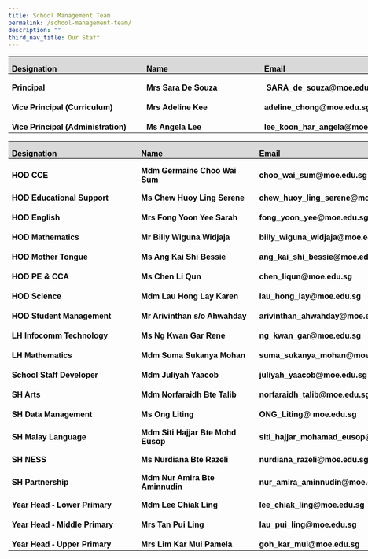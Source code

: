 ```yaml
---
title: School Management Team
permalink: /school-management-team/
description: ""
third_nav_title: Our Staff
---
```

<table class="MsoNormalTable" style="width: 656.0pt; border-collapse: collapse; mso-yfti-tbllook: 1184; mso-padding-alt: 0cm 5.4pt 0cm 5.4pt;" border="0" width="875" cellspacing="0" cellpadding="0">
<tbody>
<tr style="mso-yfti-irow: 0; mso-yfti-firstrow: yes; height: 16.5pt;">
<td style="width: 259.656px; border-top: none; border-right: none; border-left: none; border-image: initial; border-bottom: 1pt solid windowtext; background: #d9d9d9; padding: 0cm 5.4pt; height: 16.5pt;">
<p class="MsoNormal" style="margin-bottom: 0cm; line-height: normal;"><span style="color: #000000;"><strong><span style="font-size: 12pt; font-family: Arial, sans-serif;">Designation</span></strong></span></p>
</td>
<td style="width: 225.141px; border-top: none; border-right: none; border-left: none; border-image: initial; border-bottom: 1pt solid windowtext; background: #d9d9d9; padding: 0cm 5.4pt; height: 16.5pt;">
<p class="MsoNormal" style="margin-bottom: 0cm; line-height: normal;"><span style="color: #000000;"><strong><span style="font-size: 12pt; font-family: Arial, sans-serif;">Name</span></strong></span></p>
</td>
<td style="width: 344.734px; border-top: none; border-right: none; border-left: none; border-image: initial; border-bottom: 1pt solid windowtext; background: #d9d9d9; padding: 0cm 5.4pt; height: 16.5pt;">
<p class="MsoNormal" style="margin-bottom: 0cm; line-height: normal;"><span style="color: #000000;"><strong><span style="font-size: 12pt; font-family: Arial, sans-serif;">Email</span></strong></span></p>
</td>
</tr>
<tr style="mso-yfti-irow: 1; height: 30.0pt;">
<td style="width: 259.156px; padding: 0cm 5.4pt; height: 30pt;">
<p class="MsoNormal" style="margin-bottom: 0cm; line-height: normal;"><span style="color: #000000;"><strong><span style="font-size: 12.0pt; font-family: 'Arial',sans-serif; mso-fareast-font-family: 'Times New Roman';">Principal</span></strong></span></p>
</td>
<td style="width: 224.141px; padding: 0cm 5.4pt; height: 30pt;">
<p class="MsoNormal" style="margin-bottom: 0cm; line-height: normal;"><span style="color: #000000;"><strong><span style="font-size: 12.0pt; font-family: 'Arial',sans-serif; mso-fareast-font-family: 'Times New Roman';">Mrs Sara De Souza</span></strong></span></p>
</td>
<td style="width: 344.234px; padding: 0cm 5.4pt; height: 30pt;">
<p class="MsoNormal" style="margin-bottom: 0cm; line-height: normal;"><span style="color: #000000;"><strong><span style="font-size: 12.0pt; font-family: 'Arial',sans-serif; mso-fareast-font-family: 'Times New Roman';">&nbsp;SARA_de_souza@moe.edu.sg</span></strong></span></p>
</td>
</tr>
<tr style="mso-yfti-irow: 2; height: 30.0pt;">
<td style="width: 259.156px; padding: 0cm 5.4pt; height: 30pt;">
<p class="MsoNormal" style="margin-bottom: 0cm; line-height: normal;"><span style="color: #000000;"><strong><span style="font-size: 12.0pt; font-family: 'Arial',sans-serif; mso-fareast-font-family: 'Times New Roman';">Vice Principal (Curriculum)</span></strong></span></p>
</td>
<td style="width: 224.141px; padding: 0cm 5.4pt; height: 30pt;">
<p class="MsoNormal" style="margin-bottom: 0cm; line-height: normal;"><span style="color: #000000;"><strong><span style="font-size: 12.0pt; font-family: 'Arial',sans-serif; mso-fareast-font-family: 'Times New Roman';">Mrs Adeline Kee&nbsp;</span></strong></span></p>
</td>
<td style="width: 344.234px; padding: 0cm 5.4pt; height: 30pt;">
<p class="MsoNormal" style="margin-bottom: 0cm; line-height: normal;"><span style="color: #000000;"><strong><span style="font-size: 12.0pt; font-family: 'Arial',sans-serif; mso-fareast-font-family: 'Times New Roman';">adeline_chong@moe.edu.sg&nbsp;</span></strong></span></p>
</td>
</tr>
<tr style="mso-yfti-irow: 3; mso-yfti-lastrow: yes; height: 30.0pt;">
<td style="width: 259.156px; padding: 0cm 5.4pt; height: 30pt;">
<p class="MsoNormal" style="margin-bottom: 0cm; line-height: normal;"><span style="color: #000000;"><strong><span style="font-size: 12.0pt; font-family: 'Arial',sans-serif; mso-fareast-font-family: 'Times New Roman';">Vice Principal (Administration)</span></strong></span></p>
</td>
<td style="width: 224.141px; padding: 0cm 5.4pt; height: 30pt;">
<p class="MsoNormal" style="margin-bottom: 0cm; line-height: normal;"><span style="color: #000000;"><strong><span style="font-size: 12.0pt; font-family: 'Arial',sans-serif; mso-fareast-font-family: 'Times New Roman';">Ms Angela Lee</span></strong></span></p>
</td>
<td style="width: 344.234px; padding: 0cm 5.4pt; height: 30pt;">
<p class="MsoNormal" style="margin-bottom: 0cm; line-height: normal;"><span style="color: #000000;"><strong><span style="font-size: 12.0pt; font-family: 'Arial',sans-serif; mso-fareast-font-family: 'Times New Roman';">lee_koon_har_angela@moe.edu.sg</span></strong></span></p>
</td>
</tr>
</tbody>
</table>
<table class="MsoNormalTable" style="width: 656.0pt; border-collapse: collapse; mso-yfti-tbllook: 1184; mso-padding-alt: 0cm 5.4pt 0cm 5.4pt;" border="0" width="875" cellspacing="0" cellpadding="0">
<tbody>
<tr style="mso-yfti-irow: 0; mso-yfti-firstrow: yes; height: 16.5pt;">
<td style="width: 249.031px; border-top: none; border-right: none; border-left: none; border-image: initial; border-bottom: 1pt solid windowtext; background: #d9d9d9; padding: 0cm 5.4pt; height: 16.5pt;">
<p class="MsoNormal" style="margin-bottom: 0cm; line-height: normal;"><span style="color: #000000;"><strong><span style="font-size: 12pt; font-family: Arial, sans-serif;">Designation</span></strong></span></p>
</td>
<td style="width: 225.875px; border-top: none; border-right: none; border-left: none; border-image: initial; border-bottom: 1pt solid windowtext; background: #d9d9d9; padding: 0cm 5.4pt; height: 16.5pt;">
<p class="MsoNormal" style="margin-bottom: 0cm; line-height: normal;"><span style="color: #000000;"><strong><span style="font-size: 12pt; font-family: Arial, sans-serif;">Name</span></strong></span></p>
</td>
<td style="width: 354.625px; border-top: none; border-right: none; border-left: none; border-image: initial; border-bottom: 1pt solid windowtext; background: #d9d9d9; padding: 0cm 5.4pt; height: 16.5pt;">
<p class="MsoNormal" style="margin-bottom: 0cm; line-height: normal;"><span style="color: #000000;"><strong><span style="font-size: 12pt; font-family: Arial, sans-serif;">Email</span></strong></span></p>
</td>
</tr>
<tr style="mso-yfti-irow: 1; height: 30.0pt;">
<td style="width: 248.531px; padding: 0cm 5.4pt; height: 30pt;">
<p class="MsoNormal" style="margin-bottom: 0cm; line-height: normal;"><span style="color: #000000;"><strong><span style="font-size: 12pt; font-family: Arial, sans-serif;">HOD CCE</span></strong></span></p>
</td>
<td style="width: 224.875px; padding: 0cm 5.4pt; height: 30pt;">
<p class="MsoNormal" style="margin-bottom: 0cm; line-height: normal;"><span style="color: #000000;"><strong><span style="font-size: 12pt; font-family: Arial, sans-serif;">Mdm Germaine Choo Wai Sum</span></strong></span></p>
</td>
<td style="width: 354.125px; padding: 0cm 5.4pt; height: 30pt;">
<p class="MsoNormal" style="margin-bottom: 0cm; line-height: normal;"><span style="color: #000000;"><strong><span style="font-size: 12pt; font-family: Arial, sans-serif;">choo_wai_sum@moe.edu.sg</span></strong></span></p>
</td>
</tr>
<tr style="mso-yfti-irow: 2; height: 30.0pt;">
<td style="width: 248.531px; padding: 0cm 5.4pt; height: 30pt;">
<p class="MsoNormal" style="margin-bottom: 0cm; line-height: normal;"><span style="color: #000000;"><strong><span style="font-size: 12pt; font-family: Arial, sans-serif;">HOD Educational Support</span></strong></span></p>
</td>
<td style="width: 224.875px; padding: 0cm 5.4pt; height: 30pt;">
<p class="MsoNormal" style="margin-bottom: 0cm; line-height: normal;"><span style="color: #000000;"><strong><span style="font-size: 12pt; font-family: Arial, sans-serif;">Ms Chew Huoy Ling Serene</span></strong></span></p>
</td>
<td style="width: 354.125px; padding: 0cm 5.4pt; height: 30pt;">
<p class="MsoNormal" style="margin-bottom: 0cm; line-height: normal;"><span style="color: #000000;"><strong><span style="font-size: 12pt; font-family: Arial, sans-serif;">chew_huoy_ling_serene@moe.edu.sg</span></strong></span></p>
</td>
</tr>
<tr style="mso-yfti-irow: 3; height: 30.0pt;">
<td style="width: 248.531px; padding: 0cm 5.4pt; height: 30pt;">
<p class="MsoNormal" style="margin-bottom: 0cm; line-height: normal;"><span style="color: #000000;"><strong><span style="font-size: 12pt; font-family: Arial, sans-serif;">HOD English</span></strong></span></p>
</td>
<td style="width: 224.875px; padding: 0cm 5.4pt; height: 30pt;">
<p class="MsoNormal" style="margin-bottom: 0cm; line-height: normal;"><span style="color: #000000;"><strong><span style="font-size: 12pt; font-family: Arial, sans-serif;">Mrs Fong Yoon Yee Sarah</span></strong></span></p>
</td>
<td style="width: 354.125px; padding: 0cm 5.4pt; height: 30pt;">
<p class="MsoNormal" style="margin-bottom: 0cm; line-height: normal;"><span style="color: #000000;"><strong><span style="font-size: 12pt; font-family: Arial, sans-serif;">fong_yoon_yee@moe.edu.sg</span></strong></span></p>
</td>
</tr>
<tr style="mso-yfti-irow: 4; height: 30.0pt;">
<td style="width: 248.531px; padding: 0cm 5.4pt; height: 30pt;">
<p class="MsoNormal" style="margin-bottom: 0cm; line-height: normal;"><span style="color: #000000;"><strong><span style="font-size: 12pt; font-family: Arial, sans-serif;">HOD Mathematics</span></strong></span></p>
</td>
<td style="width: 224.875px; padding: 0cm 5.4pt; height: 30pt;">
<p class="MsoNormal" style="margin-bottom: 0cm; line-height: normal;"><span style="color: #000000;"><strong><span style="font-size: 12pt; font-family: Arial, sans-serif;">Mr Billy Wiguna Widjaja</span></strong></span></p>
</td>
<td style="width: 354.125px; padding: 0cm 5.4pt; height: 30pt;">
<p class="MsoNormal" style="margin-bottom: 0cm; line-height: normal;"><span style="color: #000000;"><strong><span style="font-size: 12pt; font-family: Arial, sans-serif;">billy_wiguna_widjaja@moe.edu.sg</span></strong></span></p>
</td>
</tr>
<tr style="mso-yfti-irow: 5; height: 30.0pt;">
<td style="width: 248.531px; padding: 0cm 5.4pt; height: 30pt;">
<p class="MsoNormal" style="margin-bottom: 0cm; line-height: normal;"><span style="color: #000000;"><strong><span style="font-size: 12pt; font-family: Arial, sans-serif;">HOD Mother Tongue</span></strong></span></p>
</td>
<td style="width: 224.875px; padding: 0cm 5.4pt; height: 30pt;">
<p class="MsoNormal" style="margin-bottom: 0cm; line-height: normal;"><span style="color: #000000;"><strong><span style="font-size: 12pt; font-family: Arial, sans-serif;">Ms Ang Kai Shi Bessie</span></strong></span></p>
</td>
<td style="width: 354.125px; padding: 0cm 5.4pt; height: 30pt;">
<p class="MsoNormal" style="margin-bottom: 0cm; line-height: normal;"><span style="color: #000000;"><strong><span style="font-size: 12pt; font-family: Arial, sans-serif;">ang_kai_shi_bessie@moe.edu.sg</span></strong></span></p>
</td>
</tr>
<tr style="mso-yfti-irow: 6; height: 30.0pt;">
<td style="width: 248.531px; padding: 0cm 5.4pt; height: 30pt;">
<p class="MsoNormal" style="margin-bottom: 0cm; line-height: normal;"><span style="color: #000000;"><strong><span style="font-size: 12pt; font-family: Arial, sans-serif;">HOD PE &amp; CCA</span></strong></span></p>
</td>
<td style="width: 224.875px; padding: 0cm 5.4pt; height: 30pt;">
<p class="MsoNormal" style="margin-bottom: 0cm; line-height: normal;"><span style="color: #000000;"><strong><span style="font-size: 12pt; font-family: Arial, sans-serif;">Ms Chen Li Qun</span></strong></span></p>
</td>
<td style="width: 354.125px; padding: 0cm 5.4pt; height: 30pt;">
<p class="MsoNormal" style="margin-bottom: 0cm; line-height: normal;"><span style="color: #000000;"><strong><span style="font-size: 12pt; font-family: Arial, sans-serif;">chen_liqun@moe.edu.sg</span></strong></span></p>
</td>
</tr>
<tr style="mso-yfti-irow: 7; height: 30.0pt;">
<td style="width: 248.531px; padding: 0cm 5.4pt; height: 30pt;">
<p class="MsoNormal" style="margin-bottom: 0cm; line-height: normal;"><span style="color: #000000;"><strong><span style="font-size: 12pt; font-family: Arial, sans-serif;">HOD Science</span></strong></span></p>
</td>
<td style="width: 224.875px; padding: 0cm 5.4pt; height: 30pt;">
<p class="MsoNormal" style="margin-bottom: 0cm; line-height: normal;"><span style="color: #000000;"><strong><span style="font-size: 12pt; font-family: Arial, sans-serif;">Mdm Lau Hong Lay Karen</span></strong></span></p>
</td>
<td style="width: 354.125px; padding: 0cm 5.4pt; height: 30pt;">
<p class="MsoNormal" style="margin-bottom: 0cm; line-height: normal;"><span style="color: #000000;"><strong><span style="font-size: 12pt; font-family: Arial, sans-serif;">lau_hong_lay@moe.edu.sg</span></strong></span></p>
</td>
</tr>
<tr style="mso-yfti-irow: 8; height: 30.0pt;">
<td style="width: 248.531px; padding: 0cm 5.4pt; height: 30pt;">
<p class="MsoNormal" style="margin-bottom: 0cm; line-height: normal;"><span style="color: #000000;"><strong><span style="font-size: 12pt; font-family: Arial, sans-serif;">HOD Student Management</span></strong></span></p>
</td>
<td style="width: 224.875px; padding: 0cm 5.4pt; height: 30pt;">
<p class="MsoNormal" style="margin-bottom: 0cm; line-height: normal;"><span style="color: #000000;"><strong><span style="font-size: 12pt; font-family: Arial, sans-serif;">Mr Arivinthan s/o Ahwahday</span></strong></span></p>
</td>
<td style="width: 354.125px; padding: 0cm 5.4pt; height: 30pt;">
<p class="MsoNormal" style="margin-bottom: 0cm; line-height: normal;"><span style="color: #000000;"><strong><span style="font-size: 12pt; font-family: Arial, sans-serif;">arivinthan_ahwahday@moe.edu.sg</span></strong></span></p>
</td>
</tr>
<tr style="mso-yfti-irow: 9; height: 30.0pt;">
<td style="width: 248.531px; padding: 0cm 5.4pt; height: 30pt;">
<p class="MsoNormal" style="margin-bottom: 0cm; line-height: normal;"><span style="color: #000000;"><strong><span style="font-size: 12pt; font-family: Arial, sans-serif;">LH Infocomm Technology</span></strong></span></p>
</td>
<td style="width: 224.875px; padding: 0cm 5.4pt; height: 30pt;">
<p class="MsoNormal" style="margin-bottom: 0cm; line-height: normal;"><span style="color: #000000;"><strong><span style="font-size: 12pt; font-family: Arial, sans-serif;">Ms Ng Kwan Gar Rene</span></strong></span></p>
</td>
<td style="width: 354.125px; padding: 0cm 5.4pt; height: 30pt;">
<p class="MsoNormal" style="margin-bottom: 0cm; line-height: normal;"><span style="color: #000000;"><strong><span style="font-size: 12pt; font-family: Arial, sans-serif;">ng_kwan_gar@moe.edu.sg</span></strong></span></p>
</td>
</tr>
<tr style="mso-yfti-irow: 10; height: 30.0pt;">
<td style="width: 248.531px; padding: 0cm 5.4pt; height: 30pt;">
<p class="MsoNormal" style="margin-bottom: 0cm; line-height: normal;"><span style="color: #000000;"><strong><span style="font-size: 12pt; font-family: Arial, sans-serif;">LH Mathematics</span></strong></span></p>
</td>
<td style="width: 224.875px; padding: 0cm 5.4pt; height: 30pt;">
<p class="MsoNormal" style="margin-bottom: 0cm; line-height: normal;"><span style="color: #000000;"><strong><span style="font-size: 12pt; font-family: Arial, sans-serif;">Mdm Suma Sukanya Mohan</span></strong></span></p>
</td>
<td style="width: 354.125px; padding: 0cm 5.4pt; height: 30pt;">
<p class="MsoNormal" style="margin-bottom: 0cm; line-height: normal;"><span style="color: #000000;"><strong><span style="font-size: 12pt; font-family: Arial, sans-serif;">suma_sukanya_mohan@moe.edu.sg</span></strong></span></p>
</td>
</tr>
<tr style="mso-yfti-irow: 11; height: 30.0pt;">
<td style="width: 248.531px; padding: 0cm 5.4pt; height: 30pt;">
<p class="MsoNormal" style="margin-bottom: 0cm; line-height: normal;"><span style="color: #000000;"><strong><span style="font-size: 12pt; font-family: Arial, sans-serif;">School Staff Developer</span></strong></span></p>
</td>
<td style="width: 224.875px; padding: 0cm 5.4pt; height: 30pt;">
<p class="MsoNormal" style="margin-bottom: 0cm; line-height: normal;"><span style="color: #000000;"><strong><span style="font-size: 12pt; font-family: Arial, sans-serif;">Mdm Juliyah Yaacob</span></strong></span></p>
</td>
<td style="width: 354.125px; padding: 0cm 5.4pt; height: 30pt;">
<p class="MsoNormal" style="margin-bottom: 0cm; line-height: normal;"><span style="color: #000000;"><strong><span style="font-size: 12pt; font-family: Arial, sans-serif;">juliyah_yaacob@moe.edu.sg</span></strong></span></p>
</td>
</tr>
<tr style="mso-yfti-irow: 12; height: 30.0pt;">
<td style="width: 248.531px; padding: 0cm 5.4pt; height: 30pt;">
<p class="MsoNormal" style="margin-bottom: 0cm; line-height: normal;"><span style="color: #000000;"><strong><span style="font-size: 12pt; font-family: Arial, sans-serif;">SH Arts</span></strong></span></p>
</td>
<td style="width: 224.875px; padding: 0cm 5.4pt; height: 30pt;">
<p class="MsoNormal" style="margin-bottom: 0cm; line-height: normal;"><span style="color: #000000;"><strong><span style="font-size: 12pt; font-family: Arial, sans-serif;">Mdm Norfaraidh Bte Talib</span></strong></span></p>
</td>
<td style="width: 354.125px; padding: 0cm 5.4pt; height: 30pt;">
<p class="MsoNormal" style="margin-bottom: 0cm; line-height: normal;"><span style="color: #000000;"><strong><span style="font-size: 12pt; font-family: Arial, sans-serif;">norfaraidh_talib@moe.edu.sg</span></strong></span></p>
</td>
</tr>
<tr style="mso-yfti-irow: 13; height: 30.0pt;">
<td style="width: 248.531px; padding: 0cm 5.4pt; height: 30pt;">
<p class="MsoNormal" style="margin-bottom: 0cm; line-height: normal;"><span style="color: #000000;"><strong><span style="font-size: 12pt; font-family: Arial, sans-serif;">SH Data Management</span></strong></span></p>
</td>
<td style="width: 224.875px; padding: 0cm 5.4pt; height: 30pt;">
<p class="MsoNormal" style="margin-bottom: 0cm; line-height: normal;"><span style="color: #000000;"><strong><span style="font-size: 12pt; font-family: Arial, sans-serif;">Ms Ong Liting</span></strong></span></p>
</td>
<td style="width: 354.125px; padding: 0cm 5.4pt; height: 30pt;">
<p class="MsoNormal" style="margin-bottom: 0cm; line-height: normal;"><span style="color: #000000;"><strong><span style="font-size: 12pt; font-family: Arial, sans-serif;">ONG_Liting@ moe.edu.sg</span></strong></span></p>
</td>
</tr>
<tr style="mso-yfti-irow: 14; height: 30.0pt;">
<td style="width: 248.531px; padding: 0cm 5.4pt; height: 30pt;">
<p class="MsoNormal" style="margin-bottom: 0cm; line-height: normal;"><span style="color: #000000;"><strong><span style="font-size: 12pt; font-family: Arial, sans-serif;">SH Malay Language</span></strong></span></p>
</td>
<td style="width: 224.875px; padding: 0cm 5.4pt; height: 30pt;">
<p class="MsoNormal" style="margin-bottom: 0cm; line-height: normal;"><span style="color: #000000;"><strong><span style="font-size: 12pt; font-family: Arial, sans-serif;">Mdm Siti Hajjar Bte Mohd Eusop</span></strong></span></p>
</td>
<td style="width: 354.125px; padding: 0cm 5.4pt; height: 30pt;">
<p class="MsoNormal" style="margin-bottom: 0cm; line-height: normal;"><span style="color: #000000;"><strong><span style="font-size: 12pt; font-family: Arial, sans-serif;">siti_hajjar_mohamad_eusop@moe.edu.sg</span></strong></span></p>
</td>
</tr>
<tr style="mso-yfti-irow: 15; height: 30.0pt;">
<td style="width: 248.531px; padding: 0cm 5.4pt; height: 30pt;">
<p class="MsoNormal" style="margin-bottom: 0cm; line-height: normal;"><span style="color: #000000;"><strong><span style="font-size: 12pt; font-family: Arial, sans-serif;">SH NESS</span></strong></span></p>
</td>
<td style="width: 224.875px; padding: 0cm 5.4pt; height: 30pt;">
<p class="MsoNormal" style="margin-bottom: 0cm; line-height: normal;"><span style="color: #000000;"><strong><span style="font-size: 12pt; font-family: Arial, sans-serif;">Ms Nurdiana Bte Razeli</span></strong></span></p>
</td>
<td style="width: 354.125px; padding: 0cm 5.4pt; height: 30pt;">
<p class="MsoNormal" style="margin-bottom: 0cm; line-height: normal;"><span style="color: #000000;"><strong><span style="font-size: 12pt; font-family: Arial, sans-serif;">nurdiana_razeli@moe.edu.sg</span></strong></span></p>
</td>
</tr>
<tr style="mso-yfti-irow: 16; height: 30.0pt;">
<td style="width: 248.531px; padding: 0cm 5.4pt; height: 30pt;">
<p class="MsoNormal" style="margin-bottom: 0cm; line-height: normal;"><span style="color: #000000;"><strong><span style="font-size: 12pt; font-family: Arial, sans-serif;">SH Partnership</span></strong></span></p>
</td>
<td style="width: 224.875px; padding: 0cm 5.4pt; height: 30pt;">
<p class="MsoNormal" style="margin-bottom: 0cm; line-height: normal;"><span style="color: #000000;"><strong><span style="font-size: 12pt; font-family: Arial, sans-serif;">Mdm Nur Amira Bte Aminnudin</span></strong></span></p>
</td>
<td style="width: 354.125px; padding: 0cm 5.4pt; height: 30pt;">
<p class="MsoNormal" style="margin-bottom: 0cm; line-height: normal;"><span style="color: #000000;"><strong><span style="font-size: 12pt; font-family: Arial, sans-serif;">nur_amira_aminnudin@moe.edu.sg</span></strong></span></p>
</td>
</tr>
<tr style="mso-yfti-irow: 17; height: 30.0pt;">
<td style="width: 248.531px; padding: 0cm 5.4pt; height: 30pt;">
<p class="MsoNormal" style="margin-bottom: 0cm; line-height: normal;"><span style="color: #000000;"><strong><span style="font-size: 12pt; font-family: Arial, sans-serif;">Year Head - Lower Primary</span></strong></span></p>
</td>
<td style="width: 224.875px; padding: 0cm 5.4pt; height: 30pt;">
<p class="MsoNormal" style="margin-bottom: 0cm; line-height: normal;"><span style="color: #000000;"><strong><span style="font-size: 12pt; font-family: Arial, sans-serif;">Mdm Lee Chiak Ling</span></strong></span></p>
</td>
<td style="width: 354.125px; padding: 0cm 5.4pt; height: 30pt;">
<p class="MsoNormal" style="margin-bottom: 0cm; line-height: normal;"><span style="color: #000000;"><strong><span style="font-size: 12pt; font-family: Arial, sans-serif;">lee_chiak_ling@moe.edu.sg</span></strong></span></p>
</td>
</tr>
<tr style="mso-yfti-irow: 18; height: 30.0pt;">
<td style="width: 248.531px; padding: 0cm 5.4pt; height: 30pt;">
<p class="MsoNormal" style="margin-bottom: 0cm; line-height: normal;"><span style="color: #000000;"><strong><span style="font-size: 12pt; font-family: Arial, sans-serif;">Year Head - Middle Primary</span></strong></span></p>
</td>
<td style="width: 224.875px; padding: 0cm 5.4pt; height: 30pt;">
<p class="MsoNormal" style="margin-bottom: 0cm; line-height: normal;"><span style="color: #000000;"><strong><span style="font-size: 12pt; font-family: Arial, sans-serif;">Mrs Tan Pui Ling</span></strong></span></p>
</td>
<td style="width: 354.125px; padding: 0cm 5.4pt; height: 30pt;">
<p class="MsoNormal" style="margin-bottom: 0cm; line-height: normal;"><span style="color: #000000;"><strong><span style="font-size: 12pt; font-family: Arial, sans-serif;">lau_pui_ling@moe.edu.sg</span></strong></span></p>
</td>
</tr>
<tr style="mso-yfti-irow: 19; mso-yfti-lastrow: yes; height: 30.0pt;">
<td style="width: 248.531px; padding: 0cm 5.4pt; height: 30pt;">
<p class="MsoNormal" style="margin-bottom: 0cm; line-height: normal;"><span style="color: #000000;"><strong><span style="font-size: 12pt; font-family: Arial, sans-serif;">Year Head - Upper Primary</span></strong></span></p>
</td>
<td style="width: 224.875px; padding: 0cm 5.4pt; height: 30pt;">
<p class="MsoNormal" style="margin-bottom: 0cm; line-height: normal;"><span style="color: #000000;"><strong><span style="font-size: 12pt; font-family: Arial, sans-serif;">Mrs Lim Kar Mui Pamela</span></strong></span></p>
</td>
<td style="width: 354.125px; padding: 0cm 5.4pt; height: 30pt;">
<p class="MsoNormal" style="margin-bottom: 0cm; line-height: normal;"><span style="color: #000000;"><strong><span style="font-size: 12pt; font-family: Arial, sans-serif;">goh_kar_mui@moe.edu.sg</span></strong></span></p>
</td>
</tr>
</tbody>
</table>